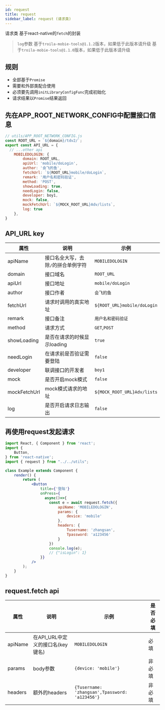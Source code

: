 ```yaml
---
id: request
title: request
sidebar_label: request (请求类)
---
```


请求类
基于react-native的`fetch`的封装
> `log`参数 基于`troila-mobie-tools@1.1.2`版本，如果低于此版本请升级
>基于`troila-mobie-tools@1.1.0`版本，如果低于此版本请升级

## 规则
- 全部基于`Promise`
- 需要和外部类配合使用
- 必须要先调用`initLibraryConfigFunc`完成初始化
- 请求结果以`Promise`结果返回



## 先在APP_ROOT_NETWORK_CONFIG中配置接口信息

```jsx
// utils/APP_ROOT_NETWORK_CONFIG.js
const ROOT_URL = `${domain}/tdv2/`;
export const API_URL = {
  // ...other api
	MOBILEDOLOGIN: {
		domain: ROOT_URL,
		apiUrl: 'mobile/doLogin',
		author: '会飞的鱼',
		fetchUrl: `${ROOT_URL}mobile/doLogin`,
		remark: '用户名和密码验证',
		method: 'POST',
		showLoading: true,
		needLogin: false,
		developer: boy1,
		mock: false,
        mockFetchUrl: `${MOCK_ROOT_URL}Adv/lists`,
        log: true
	},
}
```



## API_URL key

属性 | 说明 | 示例 
----|-----|------
| apiName | 接口名全大写，去除`/`的拼合单例字符 | `MOBILEDOLOGIN` 
| domain | 接口域名 |  `ROOT_URL`
| apiUrl | 接口地址 | `mobile/doLogin`   
| author | 接口作者 | `会飞的鱼`   
| fetchUrl | 请求时调用的真实地址 | `${ROOT_URL}mobile/doLogin`   
| remark | 接口备注 | `用户名和密码验证`   
| method | 请求方式 | `GET`,`POST`   
| showLoading | 是否在请求的时候显示loading | `true`   
| needLogin | 在请求前是否验证需要登陆 | `false`   
| developer | 联调接口的开发者 | `boy1`   
| mock | 是否开启mock模式 | `false`   
| mockFetchUrl | mock模式请求的地址 | `${MOCK_ROOT_URL}Adv/lists`   
| log | 是否开启请求日志输出 | `false`   

## 再使用request发起请求

```jsx
import React, { Component } from 'react';
import {
    Button,
} from 'react-native';
import { request } from "../../utils";

class Example extends Component {
    render() {
        return (
            <Button
                title={'登陆'}
                onPress={
                  async()=>{
                    const e = await request.fetch({
                        apiName: 'MOBILEDOLOGIN',
                        params: {
                            device: 'mobile'
                        },
                        headers: {
                            Tusername: 'zhangsan',
                            Tpassword: 'a123456'
                        }
                    })
                    console.log(e);
                    // {"isLogin": 1}
                }}
            />
        );
    }
}
```


## request.fetch api

属性 | 说明 | 示例 | 是否必填 
----|-----|------ |------
| apiName | 在API_URL中定义的接口名(key键名) | `MOBILEDOLOGIN`  |  必填
| params | body参数 |  `{device: 'mobile'}`  |  非必填
| headers | 额外的headers | `{Tusername: 'zhangsan',Tpassword: 'a123456'}`   |  非必填
